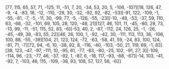 [77, 115, 65, 57, 71, -125, 11, -51, 7, 20, -34, 53, 20, 5, -106, -107][18, 126, 47, -9, -4, -83, 18, -12, -110, -29, 30, -32, -92, 92, -82, -53][-91, 122, -109, -1, -55, -81, -7, -5, -11, 30, -99, 77, -5, -126, -55, -23][-10, -48, -53, -37, 59, 110, 63, -68, -32, -101, 69, 105, 28, 120, -48, 21][127, 46, 101, 11, -45, -80, 29, 73, -13, 99, -11, -51, 115, 52, 83, -6][-53, 40, 2, -67, -112, 24, 126, 25, -1, -26, -45, -49, 38, -83, 55, 22][46, 26, 100, 1, -92, -42, 30, -111, 113, 113, 36, -106, 100, 88, -55, -39][104, 21, 123, 124, -72, -63, -58, 41, 59, -24, 83, 100, 124, -81, 71, -7][72, 94, -6, 10, -38, 92, 8, -116, -40, -103, -50, 21, 119, 69, -1, 83][38, 123, -47, -97, -111, 10, -95, 61, -77, -83, -80, -25, 102, -91, 27, 3][-109, -114, 96, -23, -77, 46, -37, -92, 1, -87, 6, -18, 117, -93, -68, -67][-14, 103, -41, -92, 7, -103, 46, 115, -109, -38, 93, 108, 57, 127, 56, -62]